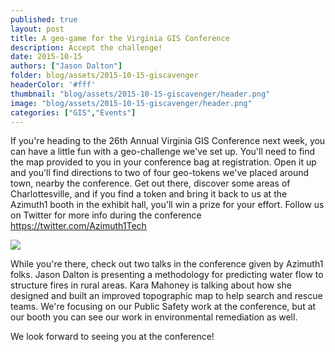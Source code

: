```yaml
---
published: true
layout: post
title: A geo-game for the Virginia GIS Conference
description: Accept the challenge!
date: 2015-10-15
authors: ["Jason Dalton"]
folder: blog/assets/2015-10-15-giscavenger
headerColor: '#fff'
thumbnail: "blog/assets/2015-10-15-giscavenger/header.png"
image: "blog/assets/2015-10-15-giscavenger/header.png"
categories: ["GIS","Events"]
---
```



If you're heading to the 26th Annual Virginia GIS Conference next week, you can have a little fun with a geo-challenge we've set up.  You'll need to find the map provided to you in your conference bag at registration.  Open it up and you'll find directions to two of four geo-tokens we've placed around town, nearby the conference.  Get out there, discover some areas of Charlottesville, and if you find a token and bring it back to us at the Azimuth1 booth in the exhibit hall, you'll win a prize for your effort.  Follow us on Twitter for more info during the conference https://twitter.com/Azimuth1Tech

<img style="img-fluid float: right" src="{{site.url}}/{{page.folder}}/geotokens.jpg">

While you're there, check out two talks in the conference given by Azimuth1 folks.  Jason Dalton is presenting a methodology for predicting water flow to structure fires in rural areas.  Kara Mahoney is talking about how she designed and built an improved topographic map to help search and rescue teams.  We're focusing on our Public Safety work at the conference, but at our booth you can see our work in environmental remediation as well.

We look forward to seeing you at the conference!
